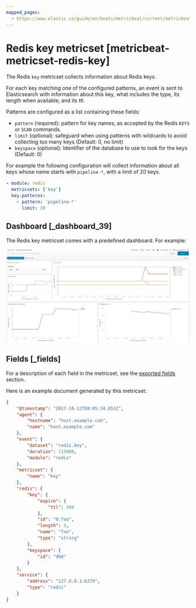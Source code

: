 ```yaml
---
mapped_pages:
  - https://www.elastic.co/guide/en/beats/metricbeat/current/metricbeat-metricset-redis-key.html
---
```


# Redis key metricset [metricbeat-metricset-redis-key]

The Redis `key` metricset collects information about Redis keys.

For each key matching one of the configured patterns, an event is sent to Elasticsearch with information about this key, what includes the type, its length when available, and its ttl.

Patterns are configured as a list containing these fields:

* `pattern` (required): pattern for key names, as accepted by the Redis `KEYS` or `SCAN` commands.
* `limit` (optional): safeguard when using patterns with wildcards to avoid collecting too many keys (Default: 0, no limit)
* `keyspace` (optional): Identifier of the database to use to look for the keys (Default: 0)

For example the following configuration will collect information about all keys whose name starts with `pipeline-*`, with a limit of 20 keys.

```yaml
- module: redis
  metricsets: ['key']
  key.patterns:
    - pattern: 'pipeline-*'
      limit: 20
```


## Dashboard [_dashboard_39]

The Redis key metricset comes with a predefined dashboard. For example:

![metricbeat redis key dashboard](images/metricbeat_redis_key_dashboard.png)

## Fields [_fields]

For a description of each field in the metricset, see the [exported fields](/reference/metricbeat/exported-fields-redis.md) section.

Here is an example document generated by this metricset:

```json
{
    "@timestamp": "2017-10-12T08:05:34.853Z",
    "agent": {
        "hostname": "host.example.com",
        "name": "host.example.com"
    },
    "event": {
        "dataset": "redis.key",
        "duration": 115000,
        "module": "redis"
    },
    "metricset": {
        "name": "key"
    },
    "redis": {
        "key": {
            "expire": {
                "ttl": 360
            },
            "id": "0:foo",
            "length": 3,
            "name": "foo",
            "type": "string"
        },
        "keyspace": {
            "id": "db0"
        }
    },
    "service": {
        "address": "127.0.0.1:6379",
        "type": "redis"
    }
}
```
